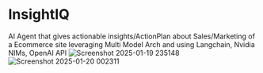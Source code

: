 # InsightIQ
AI Agent that gives actionable insights/ActionPlan about Sales/Marketing of a Ecommerce site leveraging Multi Model Arch and using Langchain, Nvidia NIMs, OpenAI API
![Screenshot 2025-01-19 235148](https://github.com/user-attachments/assets/6782d619-6668-4e18-bbcb-b601f76f2093)
![Screenshot 2025-01-20 002311](https://github.com/user-attachments/assets/6007f635-bc73-4d0d-a0ac-624b1272f70e)
